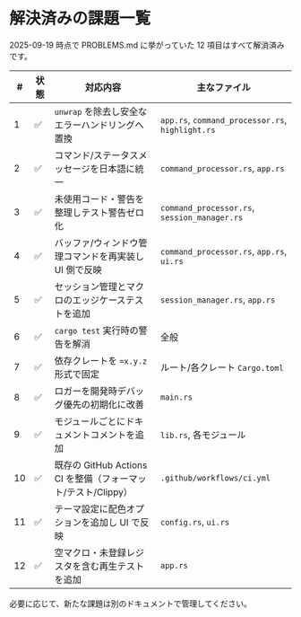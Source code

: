 # 解決済みの課題一覧

2025-09-19 時点で PROBLEMS.md に挙がっていた 12 項目はすべて解消済みです。

| # | 状態 | 対応内容 | 主なファイル |
|---|------|-----------|---------------|
| 1 | ✅ | `unwrap` を除去し安全なエラーハンドリングへ置換 | `app.rs`, `command_processor.rs`, `highlight.rs` |
| 2 | ✅ | コマンド/ステータスメッセージを日本語に統一 | `command_processor.rs`, `app.rs` |
| 3 | ✅ | 未使用コード・警告を整理しテスト警告ゼロ化 | `command_processor.rs`, `session_manager.rs` |
| 4 | ✅ | バッファ/ウィンドウ管理コマンドを再実装し UI 側で反映 | `command_processor.rs`, `app.rs`, `ui.rs` |
| 5 | ✅ | セッション管理とマクロのエッジケーステストを追加 | `session_manager.rs`, `app.rs` |
| 6 | ✅ | `cargo test` 実行時の警告を解消 | 全般 |
| 7 | ✅ | 依存クレートを `=x.y.z` 形式で固定 | ルート/各クレート `Cargo.toml` |
| 8 | ✅ | ロガーを開発時デバッグ優先の初期化に改善 | `main.rs` |
| 9 | ✅ | モジュールごとにドキュメントコメントを追加 | `lib.rs`, 各モジュール |
|10 | ✅ | 既存の GitHub Actions CI を整備（フォーマット/テスト/Clippy） | `.github/workflows/ci.yml` |
|11 | ✅ | テーマ設定に配色オプションを追加し UI で反映 | `config.rs`, `ui.rs` |
|12 | ✅ | 空マクロ・未登録レジスタを含む再生テストを追加 | `app.rs` |

必要に応じて、新たな課題は別のドキュメントで管理してください。
